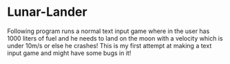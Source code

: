 # Lunar-Lander
Following program runs a normal text input game where in the user has 1000 liters of fuel and he needs to land on the moon 
with a velocity which is under 10m/s or else he crashes!
This is my first attempt at making a text input game and might have some bugs in it!
